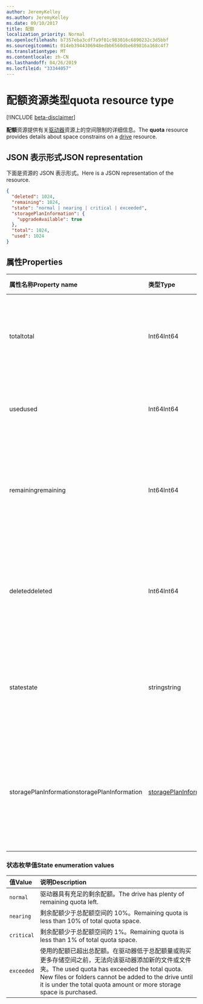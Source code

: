```yaml
---
author: JeremyKelley
ms.author: JeremyKelley
ms.date: 09/10/2017
title: 配额
localization_priority: Normal
ms.openlocfilehash: b7357eba3cdf7a9f01c983016c6890232c3d5bbf
ms.sourcegitcommit: 014eb3944306948edbb6560dbe689816a168c4f7
ms.translationtype: MT
ms.contentlocale: zh-CN
ms.lasthandoff: 04/26/2019
ms.locfileid: "33344057"
---
```

# <a name="quota-resource-type"></a><span data-ttu-id="75028-102">配额资源类型</span><span class="sxs-lookup"><span data-stu-id="75028-102">quota resource type</span></span>

[!INCLUDE [beta-disclaimer](../../includes/beta-disclaimer.md)]

<span data-ttu-id="75028-103">**配额**资源提供有关[驱动器](drive.md)资源上的空间限制的详细信息。</span><span class="sxs-lookup"><span data-stu-id="75028-103">The **quota** resource provides details about space constrains on a [drive](drive.md) resource.</span></span>

## <a name="json-representation"></a><span data-ttu-id="75028-104">JSON 表示形式</span><span class="sxs-lookup"><span data-stu-id="75028-104">JSON representation</span></span>

<span data-ttu-id="75028-105">下面是资源的 JSON 表示形式。</span><span class="sxs-lookup"><span data-stu-id="75028-105">Here is a JSON representation of the resource.</span></span>

<!-- {
  "blockType": "resource",
  "optionalProperties": [ ],
  "@odata.type": "microsoft.graph.quota"
}-->

```json
{
  "deleted": 1024,
  "remaining": 1024,
  "state": "normal | nearing | critical | exceeded",
  "storagePlanInformation": {
    "upgradeAvailable": true
  },
  "total": 1024,
  "used": 1024
}
```

## <a name="properties"></a><span data-ttu-id="75028-106">属性</span><span class="sxs-lookup"><span data-stu-id="75028-106">Properties</span></span>

| <span data-ttu-id="75028-107">属性名称</span><span class="sxs-lookup"><span data-stu-id="75028-107">Property name</span></span> | <span data-ttu-id="75028-108">类型</span><span class="sxs-lookup"><span data-stu-id="75028-108">Type</span></span>   | <span data-ttu-id="75028-109">说明</span><span class="sxs-lookup"><span data-stu-id="75028-109">Description</span></span>                                                                 |
|:--------------|:-------|:----------------------------------------------------------------------------|
| <span data-ttu-id="75028-110">total</span><span class="sxs-lookup"><span data-stu-id="75028-110">total</span></span>         | <span data-ttu-id="75028-111">Int64</span><span class="sxs-lookup"><span data-stu-id="75028-111">Int64</span></span>  | <span data-ttu-id="75028-p101">允许的总存储空间，以字节为单位。只读。</span><span class="sxs-lookup"><span data-stu-id="75028-p101">Total allowed storage space, in bytes. Read-only.</span></span>                           |
| <span data-ttu-id="75028-114">used</span><span class="sxs-lookup"><span data-stu-id="75028-114">used</span></span>          | <span data-ttu-id="75028-115">Int64</span><span class="sxs-lookup"><span data-stu-id="75028-115">Int64</span></span>  | <span data-ttu-id="75028-p102">已使用的总空间，以字节为单位。只读。</span><span class="sxs-lookup"><span data-stu-id="75028-p102">Total space used, in bytes. Read-only.</span></span>                                      |
| <span data-ttu-id="75028-118">remaining</span><span class="sxs-lookup"><span data-stu-id="75028-118">remaining</span></span>     | <span data-ttu-id="75028-119">Int64</span><span class="sxs-lookup"><span data-stu-id="75028-119">Int64</span></span>  | <span data-ttu-id="75028-p103">达到配额限制之前剩余的总空间，以字节为单位。只读。</span><span class="sxs-lookup"><span data-stu-id="75028-p103">Total space remaining before reaching the quota limit, in bytes. Read-only.</span></span> |
| <span data-ttu-id="75028-122">deleted</span><span class="sxs-lookup"><span data-stu-id="75028-122">deleted</span></span>       | <span data-ttu-id="75028-123">Int64</span><span class="sxs-lookup"><span data-stu-id="75028-123">Int64</span></span>  | <span data-ttu-id="75028-p104">回收站中的文件占用的总空间，以字节为单位。只读。</span><span class="sxs-lookup"><span data-stu-id="75028-p104">Total space consumed by files in the recycle bin, in bytes. Read-only.</span></span>      |
| <span data-ttu-id="75028-126">state</span><span class="sxs-lookup"><span data-stu-id="75028-126">state</span></span>         | <span data-ttu-id="75028-127">string</span><span class="sxs-lookup"><span data-stu-id="75028-127">string</span></span> | <span data-ttu-id="75028-p105">指示存储空间状态的枚举值。只读。</span><span class="sxs-lookup"><span data-stu-id="75028-p105">Enumeration value that indicates the state of the storage space. Read-only.</span></span> |
| <span data-ttu-id="75028-130">storagePlanInformation</span><span class="sxs-lookup"><span data-stu-id="75028-130">storagePlanInformation</span></span>  | [<span data-ttu-id="75028-131">storagePlanInformation</span><span class="sxs-lookup"><span data-stu-id="75028-131">storagePlanInformation</span></span>](storageplaninformation.md) | <span data-ttu-id="75028-132">有关驱动器的存储配额计划的信息。</span><span class="sxs-lookup"><span data-stu-id="75028-132">Information about the drive's storage quota plans.</span></span> <span data-ttu-id="75028-133">仅在个人 OneDrive 中。</span><span class="sxs-lookup"><span data-stu-id="75028-133">Only in Personal OneDrive.</span></span>|

### <a name="state-enumeration-values"></a><span data-ttu-id="75028-134">状态枚举值</span><span class="sxs-lookup"><span data-stu-id="75028-134">State enumeration values</span></span>

| <span data-ttu-id="75028-135">值</span><span class="sxs-lookup"><span data-stu-id="75028-135">Value</span></span>      | <span data-ttu-id="75028-136">说明</span><span class="sxs-lookup"><span data-stu-id="75028-136">Description</span></span>                                                                                                                                                                 |
|:-----------|:----------------------------------------------------------------------------------------------------------------------------------------------------------------------------|
| `normal`   | <span data-ttu-id="75028-137">驱动器具有充足的剩余配额。</span><span class="sxs-lookup"><span data-stu-id="75028-137">The drive has plenty of remaining quota left.</span></span>                                                                                                                               |
| `nearing`  | <span data-ttu-id="75028-138">剩余配额少于总配额空间的 10%。</span><span class="sxs-lookup"><span data-stu-id="75028-138">Remaining quota is less than 10% of total quota space.</span></span>                                                                                                                      |
| `critical` | <span data-ttu-id="75028-139">剩余配额少于总配额空间的 1%。</span><span class="sxs-lookup"><span data-stu-id="75028-139">Remaining quota is less than 1% of total quota space.</span></span>                                                                                                                       |
| `exceeded` | <span data-ttu-id="75028-p107">使用的配额已超出总配额。在驱动器低于总配额量或购买更多存储空间之前，无法向该驱动器添加新的文件或文件夹。</span><span class="sxs-lookup"><span data-stu-id="75028-p107">The used quota has exceeded the total quota. New files or folders cannot be added to the drive until it is under the total quota amount or more storage space is purchased.</span></span> |

<!--
{
  "type": "#page.annotation",
  "description": "The quota facet provides information about how much space the OneDrive has available.",
  "keywords": "quota,available,remaining,used",
  "section": "documentation",
  "tocPath": "Facets/Quota",
  "suppressions": []
}
-->
